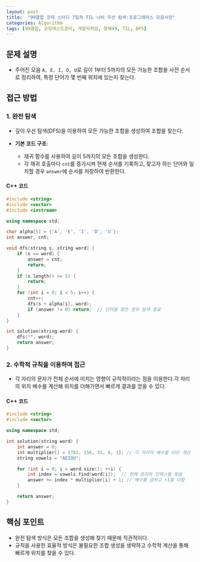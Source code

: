 ```yaml
---
layout: post
title:  "99클럽 코테 스터디 7일차 TIL 너비 우선 탐색:프로그래머스 모음사전"
categories: Algorithm
tags: [99클럽, 코딩테스트준비, 개발자취업, 항해99, TIL, DFS]
---
```

## 문제 설명
- 주어진 모음 `A, E, I, O, U`로 길이 1부터 5까지의 모든 가능한 조합을 사전 순서로 정리하여, 특정 단어가 몇 번째 위치에 있는지 찾는다.

## 접근 방법
### 1. 완전 탐색
- 깊이 우선 탐색(DFS)을 이용하여 모든 가능한 조합을 생성하여 조합을 찾는다.

- **기본 코드 구조**:
  - 재귀 함수를 사용하여 길이 5까지의 모든 조합을 생성한다.
  - 각 재귀 호출마다 `cnt`를 증가시켜 현재 순서를 기록하고, 찾고자 하는 단어와 일치할 경우 `answer`에 순서를 저장하여 반환한다.
  
#### C++ 코드
```cpp
#include <string>
#include <vector>
#include <iostream>

using namespace std;

char alpha[5] = {'A', 'E', 'I', 'O', 'U'};
int answer, cnt;

void dfs(string s, string word) {
    if (s == word) {
        answer = cnt;
        return;
    }
    if (s.length() >= 5) {
        return;
    }
    for (int i = 0; i < 5; i++) {
        cnt++;
        dfs(s + alpha[i], word);
        if (answer != 0) return;  // 단어를 찾은 경우 탐색 종료
    }
}

int solution(string word) {
    dfs("", word);
    return answer;
}
```

### 2. 수학적 규칙을 이용하여 접근
- 각 자리의 문자가 전체 순서에 미치는 영향이 규칙적이라는 점을 이용한다.각 자리의 위치 배수를 계산해 위치를 더해가면서 빠르게 결과를 얻을 수 있다.

#### C++ 코드 
```cpp
#include <string>
#include <vector>

using namespace std;

int solution(string word) {
    int answer = 0;
    int multiplier[] = {781, 156, 31, 6, 1}; // 각 자리의 배수를 미리 계산
    string vowels = "AEIOU";

    for (int i = 0; i < word.size(); ++i) {
        int index = vowels.find(word[i]);  // 현재 문자의 인덱스를 찾음
        answer += index * multiplier[i] + 1; // 배수를 곱하고 +1을 더함
    }

    return answer;
}
```

## 핵심 포인트
- 완전 탐색 방식은 모든 조합을 생성해 찾기 때문에 직관적이다.
- 규칙을 사용한 효율적 방식은 불필요한 조합 생성을 생략하고 수학적 계산을 통해 빠르게 위치를 찾을 수 있다.

